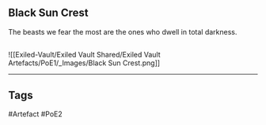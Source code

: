 ## Black Sun Crest
The beasts we fear the most
are the ones who dwell in total darkness.
##
![[Exiled-Vault/Exiled Vault Shared/Exiled Vault Artefacts/PoE1/_Images/Black Sun Crest.png]]

---
## Tags
#Artefact
#PoE2